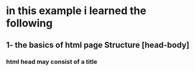 # in this example i learned the following

## 1- the basics of html page Structure [head-body]

###  html head may consist of a title <title>.
###  html body contain the bage view of your website and consist of tags,css,scripts.

## 2- html tags 

### &lt;h1>     is first heading title 
### &lt;h2>     is second heading title 
### &lt;h3>     is third heading title 
### &lt;p>      is a paragraph text
### &lt;a href> is a link for anything
### &lt;br>     is a seperator without close tag.
### &lt;image>  is just an image 
#### src defines the image path url or path in your pc
#### alt if your image doesnt exist it will show its text 
#### width of ur image 
#### height of ur image